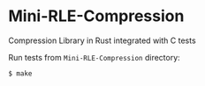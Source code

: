 # Mini-RLE-Compression
Compression Library in Rust integrated with C tests

Run tests from ```Mini-RLE-Compression``` directory:

    $ make
